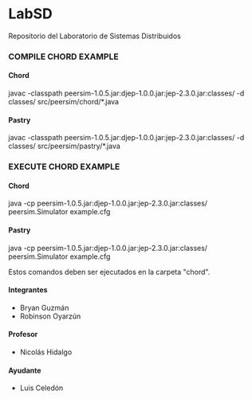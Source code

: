 # LabSD
Repositorio del Laboratorio de Sistemas Distribuidos



### COMPILE CHORD EXAMPLE
#### Chord
javac -classpath peersim-1.0.5.jar:djep-1.0.0.jar:jep-2.3.0.jar:classes/ -d classes/ src/peersim/chord/*.java
#### Pastry
javac -classpath peersim-1.0.5.jar:djep-1.0.0.jar:jep-2.3.0.jar:classes/ -d classes/ src/peersim/pastry/*.java

### EXECUTE CHORD EXAMPLE
#### Chord
java -cp peersim-1.0.5.jar:djep-1.0.0.jar:jep-2.3.0.jar:classes/ peersim.Simulator example.cfg
#### Pastry
java -cp peersim-1.0.5.jar:djep-1.0.0.jar:jep-2.3.0.jar:classes/ peersim.Simulator example.cfg


Estos comandos deben ser ejecutados en la carpeta "chord".

#### Integrantes
* Bryan Guzmán
* Robinson Oyarzún

#### Profesor
* Nicolás Hidalgo

#### Ayudante
* Luis Celedón
